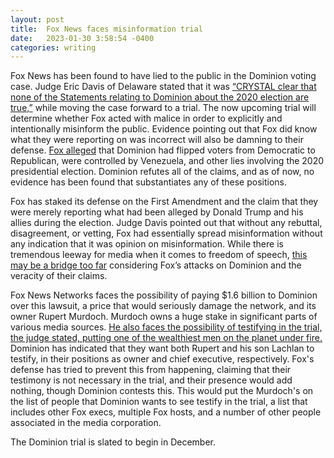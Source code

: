 ```yaml
---
layout: post
title:  Fox News faces misinformation trial
date:   2023-01-30 3:58:54 -0400
categories: writing
---
```



Fox News has been found to have lied to the public in the Dominion voting case. Judge Eric Davis of Delaware stated that it was [“CRYSTAL clear that none of the Statements relating to Dominion about the 2020 election are true,”](https://www.politico.com/news/2023/03/31/dominion-lawsuit-fox-trial-00090034) while moving the case forward to a trial. The now upcoming trial will determine whether Fox acted with malice in order to explicitly and intentionally misinform the public. Evidence pointing out that Fox did know what they were reporting on was incorrect will also be damning to their defense. [Fox alleged](https://apnews.com/article/fox-news-dominion-defamation-lawsuit-voting-sexism-9f0b4ec94a19fa68c1205864fef277c5) that Dominion had flipped voters from Democratic to Republican, were controlled by Venezuela, and other lies involving the 2020 presidential election. Dominion refutes all of the claims, and as of now, no evidence has been found that substantiates any of these positions. 

Fox has staked its defense on the First Amendment and the claim that they were merely reporting what had been alleged by Donald Trump and his allies during the election. Judge Davis pointed out that without any rebuttal, disagreement, or vetting, Fox had essentially spread misinformation without any indication that it was opinion on misinformation. While there is tremendous leeway for media when it comes to freedom of speech, [this may be a bridge too far](https://www.vox.com/politics/23644951/fox-news-dominion-lawsuit-smartmatic-defamation) considering Fox’s attacks on Dominion and the veracity of their claims.

Fox News Networks faces the possibility of paying $1.6 billion to Dominion over this lawsuit, a price that would seriously damage the network, and its owner Rupert Murdoch. Murdoch owns a huge stake in significant parts of various media sources. [He also faces the possibility of testifying in the trial, the judge stated, putting one of the wealthiest men on the planet under fire.](https://www.nytimes.com/2023/04/05/business/media/rupert-murdoch-testify-fox-dominion-trial.html) Dominion has indicated that they want both Rupert and his son Lachlan to testify, in their positions as owner and chief executive, respectively. Fox's defense has tried to prevent this from happening, claiming that their testimony is not necessary in the trial, and their presence would add nothing, though Dominion contests this. This would put the Murdoch's on the list of people that Dominion wants to see testify in the trial, a list that includes other Fox execs, multiple Fox hosts, and a number of other people associated in the media corporation.

The Dominion trial is slated to begin in December.
